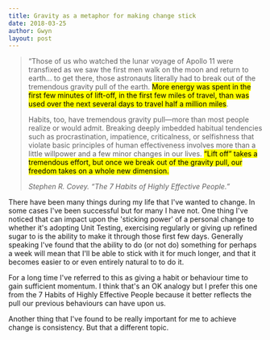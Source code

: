 ```yaml
---
title: Gravity as a metaphor for making change stick
date: 2018-03-25
author: Gwyn
layout: post
---
```



> “Those of us who watched the lunar voyage of Apollo 11 were transfixed as we saw the first men walk on the moon and return to earth&#8230; to get there, those astronauts literally had to break out of the tremendous gravity pull of the earth. <mark>More energy was spent in the first few minutes of lift-off, in the first few miles of travel, than was used over the next several days to travel half a million miles</mark>.
> 
> Habits, too, have tremendous gravity pull—more than most people realize or would admit. Breaking deeply imbedded habitual tendencies such as procrastination, impatience, criticalness, or selfishness that violate basic principles of human effectiveness involves more than a little willpower and a few minor changes in our lives. <mark>“Lift off” takes a tremendous effort, but once we break out of the gravity pull, our freedom takes on a whole new dimension.</mark>
> 
> <cite>Stephen R. Covey. “The 7 Habits of Highly Effective People.”</cite>

There have been many things during my life that I've wanted to change. In some cases I've been successful but for many I have not. One thing I've noticed that can impact upon the 'sticking power' of a personal change to whether it's adopting Unit Testing, exercising regularly or giving up refined sugar to is the ability to make it through those first few days. Generally speaking I've found that the ability to do (or not do) something for perhaps a week will mean that I'll be able to stick with it for much longer, and that it becomes easier to or even entirely natural to to do it.

For a long time I've referred to this as giving a habit or behaviour time to gain sufficient momentum. I think that's an OK analogy but I prefer this one from the 7 Habits of Highly Effective People because it better reflects the pull our previous behaviours can have upon us.

Another thing that I've found to be really important for me to achieve change is consistency. But that a different topic.